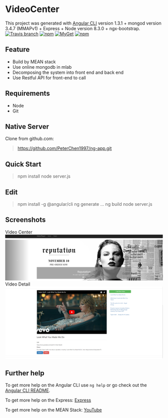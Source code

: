 # VideoCenter

This project was generated with [Angular CLI](https://github.com/angular/angular-cli) version 1.3.1 + mongod version 3.4.7 (MMAPv1) + Express + Node version 8.3.0 + ngx-bootstrap.
[![Travis branch](https://img.shields.io/travis/rust-lang/rust/master.svg)]()  [![npm](https://img.shields.io/npm/v/npm.svg)]()  [![MyGet](https://img.shields.io/myget/mongodb/v/MongoDB.Driver.Core.svg)]() [![npm](https://img.shields.io/npm/l/express.svg)]()

## Feature
- Build by MEAN stack
- Use online mongodb in mlab
- Decomposing the system into front end and back end
- Use Restful API for front-end to call

## Requirements
- Node
- Git

## Native Server
Clone from github.com:
> https://github.com/PeterChen1997/ng-app.git

## Quick Start
> npm install
> node server.js

## Edit
> npm install -g @angular/cli
> ng generate ...
> ng build
> node server.js

## Screenshots
Video Center
![image](https://github.com/PeterChen1997/ng-app/raw/master/center.png)
Video Detail
![image](https://github.com/PeterChen1997/ng-app/raw/master/detail.png)

## Further help

To get more help on the Angular CLI use `ng help` or go check out the [Angular CLI README](https://github.com/angular/angular-cli/blob/master/README.md).

To get more help on the Express: [Express](http://www.expressjs.com.cn/)

To get more help on the MEAN Stack: [YouTube](https://www.youtube.com/channel/UC80PWRj_ZU8Zu0HSMNVwKWw)
